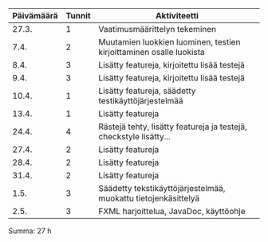 Päivämäärä | Tunnit | Aktiviteetti
---------- | ------ | ------------
27.3. | 1 | Vaatimusmäärittelyn tekeminen
7.4. | 2 | Muutamien luokkien luominen, testien kirjoittaminen osalle luokista
8.4. | 3 | Lisätty featureja, kirjoitettu lisää testejä
9.4. | 3 | Lisätty featureja, kirjoitettu lisää testejä
10.4. | 1 | Lisätty featureja, säädetty testikäyttöjärjestelmää
13.4. | 1 | Lisätty featureja
24.4. | 4 | Rästejä tehty, lisätty featureja ja testejä, checkstyle lisätty...
27.4. | 2 | Lisätty featureja
28.4. | 2 | Lisätty featureja
31.4. | 2 | Lisätty featureja
1.5. | 3 | Säädetty tekstikäyttöjärjestelmää, muokattu tietojenkäsittelyä
2.5. | 3 | FXML harjoittelua, JavaDoc, käyttöohje


Summa: 27 h
